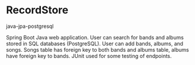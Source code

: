# RecordStore

java-jpa-postgresql

Spring Boot Java web application. User can search for bands and albums stored in SQL databases (PostgreSQL). User can add bands, albums, and songs. Songs table has foreign key to both bands and albums table, albums have foreign key to bands. JUnit used for some testing of endpoints.
